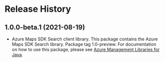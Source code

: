 # Release History

## 1.0.0-beta.1 (2021-08-19)

- Azure Maps SDK Search client library. This package contains the Azure Maps SDK Search library. Package tag 1.0-preview. For documentation on how to use this package, please see [Azure Management Libraries for Java](https://aka.ms/azsdk/java/mgmt).

